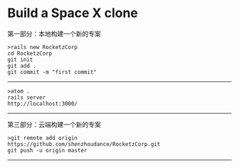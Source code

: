 # Build a Space X clone

第一部分：本地构建一个新的专案
```
>rails new RocketzCorp
cd RocketzCorp
git init
git add .
git commit -m "first commit"
```
---
```
>atom .
rails server
http://localhost:3000/
```
---

第三部分：云端构建一个新的专案
```
>git remote add origin https://github.com/shenzhoudance/RocketzCorp.git
git push -u origin master
```
---
